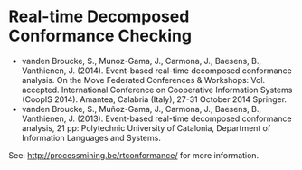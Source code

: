 # Real-time Decomposed Conformance Checking

- vanden Broucke, S., Munoz-Gama, J., Carmona, J., Baesens, B., Vanthienen, J. (2014). Event-based real-time decomposed conformance analysis. On the Move Federated Conferences & Workshops: Vol. accepted. International Conference on Cooperative Information Systems (CoopIS 2014). Amantea, Calabria (Italy), 27-31 October 2014 Springer.
- vanden Broucke, S., Muñoz-Gama, J., Carmona, J., Baesens, B., Vanthienen, J. (2013). Event-based real-time decomposed conformance analysis, 21 pp: Polytechnic University of Catalonia, Department of Information Languages and Systems.

See: http://processmining.be/rtconformance/ for more information.
